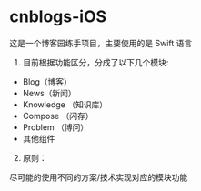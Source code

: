 # cnblogs-iOS

这是一个博客园练手项目，主要使用的是 Swift 语言

1. 目前根据功能区分，分成了以下几个模块:

+  Blog（博客）
+  News（新闻）
+  Knowledge （知识库）
+  Compose （闪存）
+  Problem （博问）
+ 其他组件


2. 原则：

尽可能的使用不同的方案/技术实现对应的模块功能








